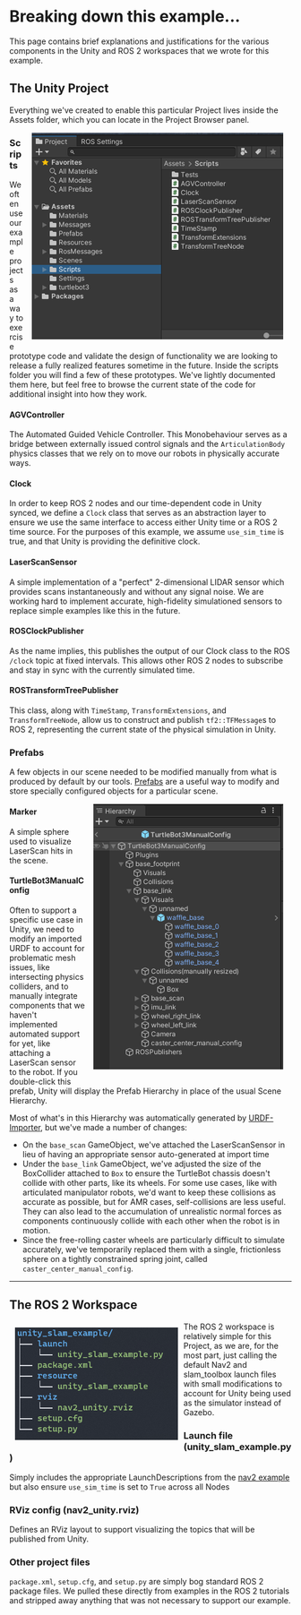 # Breaking down this example...
This page contains brief explanations and justifications for the various components in the Unity and ROS 2 workspaces that we wrote for this example.

## The Unity Project

Everything we've created to enable this particular Project lives inside the Assets folder, which you can locate in the Project Browser panel.
<img style="float: right; padding: 15px" src="images/scripts_in_browser.png">

### Scripts
We often use our example projects as a way to exercise prototype code and validate the design of functionality we are looking to release a fully realized features sometime in the future. Inside the scripts folder you will find a few of these prototypes. We've lightly documented them here, but feel free to browse the current state of the code for additional insight into how they work. 
#### AGVController
The Automated Guided Vehicle Controller. This Monobehaviour serves as a bridge between externally issued control signals and the `ArticulationBody` physics classes that we rely on to move our robots in physically accurate ways. 

#### Clock
In order to keep ROS 2 nodes and our time-dependent code in Unity synced, we define a `Clock` class that serves as an abstraction layer to ensure we use the same interface to access either Unity time or a ROS 2 time source. For the purposes of this example, we assume `use_sim_time` is true, and that Unity is providing the definitive clock.

#### LaserScanSensor
A simple implementation of a "perfect" 2-dimensional LIDAR sensor which provides scans instantaneously and without any signal noise. We are working hard to implement accurate, high-fidelity simulationed sensors to replace simple examples like this in the future.

#### ROSClockPublisher
As the name implies, this publishes the output of our Clock class to the ROS `/clock` topic at fixed intervals. This allows other ROS 2 nodes to subscribe and stay in sync with the currently simulated time.

#### ROSTransformTreePublisher
This class, along with `TimeStamp`, `TransformExtensions`, and `TransformTreeNode`, allow us to construct and publish `tf2::TFMessage`s to ROS 2, representing the current state of the physical simulation in Unity. 

### Prefabs
A few objects in our scene needed to be modified manually from what is produced by default by our tools. [Prefabs](https://docs.unity3d.com/Manual/Prefabs.html) are a useful way to modify and store specially configured objects for a particular scene.
<img style="float: right; padding: 15px" src="images/turtlebot_hierarchy.png">
#### Marker
A simple sphere used to visualize LaserScan hits in the scene.

#### TurtleBot3ManualConfig


Often to support a specific use case in Unity, we need to modify an imported URDF to account for problematic mesh issues, like intersecting physics colliders, and to manually integrate components that we haven't implemented automated support for yet, like attaching a LaserScan sensor to the robot. If you double-click this prefab, Unity will display the Prefab Hierarchy in place of the usual Scene Hierarchy.



Most of what's in this Hierarchy was automatically generated by [URDF-Importer](https://github.com/Unity-Technologies/URDF-Importer), but we've made a number of changes:  
* On the `base_scan` GameObject, we've attached the LaserScanSensor in lieu of having an appropriate sensor auto-generated at import time
* Under the `base_link` GameObject, we've adjusted the size of the BoxCollider attached to `Box` to ensure the TurtleBot chassis doesn't collide with other parts, like its wheels. For some use cases, like with articulated manipulator robots, we'd want to keep these collisions as accurate as possible, but for AMR cases, self-collisions are less useful. They can also lead to the accumulation of unrealistic normal forces as components continuously collide with each other when the robot is in motion.
* Since the free-rolling caster wheels are particularly difficult to simulate accurately, we've temporarily replaced them with a single, frictionless sphere on a tightly constrained spring joint, called `caster_center_manual_config`.

--- 

## The ROS 2 Workspace
<img style="float: left; padding: 10px" src="images/ros_ws_tree.png">

The ROS 2 workspace is relatively simple for this Project, as we are, for the most part, just calling the default Nav2 and slam_toolbox launch files with small modifications to account for Unity being used as the simulator instead of Gazebo.

### Launch file (unity_slam_example.py)
Simply includes the appropriate LaunchDescriptions from the [nav2 example](https://navigation.ros.org/tutorials/docs/navigation2_with_slam.html) but also ensure `use_sim_time` is set to `True` across all Nodes

### RViz config (nav2_unity.rviz)
Defines an RViz layout to support visualizing the topics that will be published from Unity.

### Other project files
`package.xml`, `setup.cfg`, and `setup.py` are simply bog standard ROS 2 package files. We pulled these directly from examples in the ROS 2 tutorials and stripped away anything that was not necessary to support our example.